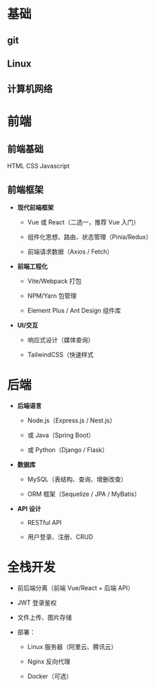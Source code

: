 # 基础
## git

## Linux

## 计算机网络

# 前端
## 前端基础
HTML
CSS
Javascript

## 前端框架
- **现代前端框架**
    
    - Vue 或 React（二选一，推荐 Vue 入门）
        
    - 组件化思想、路由、状态管理（Pinia/Redux）
        
    - 前端请求数据（Axios / Fetch）
        
- **前端工程化**
    
    - Vite/Webpack 打包
        
    - NPM/Yarn 包管理
        
    - Element Plus / Ant Design 组件库
        
- **UI/交互**
    
    - 响应式设计（媒体查询）
        
    - TailwindCSS（快速样式
# 后端
- **后端语言**
    
    - Node.js（Express.js / Nest.js）
        
    - 或 Java（Spring Boot）
        
    - 或 Python（Django / Flask）
        
- **数据库**
    
    - MySQL（表结构、查询、增删改查）
        
    - ORM 框架（Sequelize / JPA / MyBatis）
        
- **API 设计**
    
    - RESTful API
        
    - 用户登录、注册、CRUD

# 全栈开发
- 前后端分离（前端 Vue/React + 后端 API）
    
- JWT 登录鉴权
    
- 文件上传、图片存储
    
- 部署：
    
    - Linux 服务器（阿里云、腾讯云）
        
    - Nginx 反向代理
        
    - Docker（可选）